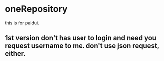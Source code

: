 # oneRepository
this is for paidui.
## 1st version don't has user to login and need you request username to me. don't use json request, either.

